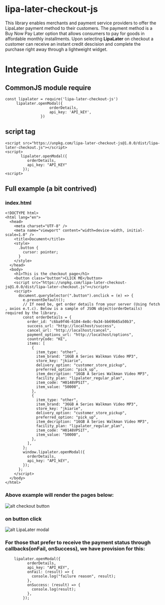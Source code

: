 # lipa-later-checkout-js

This library enables merchants and payment service providers to offer the LipaLater payment method to their customers. The payment method is a Buy Now Pay Later option that allows consumers to pay for goods in affordable monthly installments. Upon selecting **LipaLater** on checkout a customer can receive an instant credit descision and complete the purchase right away through a lightweight widget.

# Integration Guide

## CommonJS module require

```
const lipalater = require('lipa-later-checkout-js')
     lipalater.openModal({
                    orderDetails,
                    api_key: 'API_kEY',
                })
```

## script tag

```
<script src="https://unpkg.com/lipa-later-checkout-js@1.0.0/dist/lipa-later-checkout.js"></script>
<script>
       lipalater.openModal({
          orderDetails,
          api_key: "API_KEY"
        });
<script>
```

## Full example (a bit contrived)

### index.html

```
<!DOCTYPE html>
<html lang="en">
  <head>
    <meta charset="UTF-8" />
    <meta name="viewport" content="width=device-width, initial-scale=1.0" />
    <title>Document</title>
    <style>
      .button {
        cursor: pointer;
      }
    </style>
  </head>
  <body>
    <h1>This is the checkout page</h1>
    <button class="button">CLICK ME</button>
    <script src="https://unpkg.com/lipa-later-checkout-js@1.0.0/dist/lipa-later-checkout.js"></script>
    <script>
      document.querySelector(".button").onclick = (e) => {
        e.preventDefault();
        // If need be, get order details from your server (Using fetch , axios e.t.c). Below is a sample of JSON object(orderDetails) required by the library.
        const orderDetails = {
          order_id: "c6ba9f46-6104-4e8c-9a34-bb69b65a50b3",
          success_url: "http://localhost/success",
          cancel_url: "http://localhost/cancel",
          payment_options_url: "http://localhost/options",
          countryCode: "KE",
          items: [
            {
              item_type: "other",
              item_brand: "16GB A Series Walkman Video MP3",
              store_key: "jkiarie",
              delivery_option: "customer_store_pickup",
              preferred_option: "pick_up",
              item_decription: "16GB A Series Walkman Video MP3",
              facility_plan: "lipalater_regular_plan",
              item_code: "H0148VPS1T",
              item_value: "50000",
            },
            {
              item_type: "other",
              item_brand: "36GB A Series Walkman Video MP3",
              store_key: "jkiarie",
              delivery_option: "customer_store_pickup",
              preferred_option: "pick_up",
              item_decription: "16GB A Series Walkman Video MP3",
              facility_plan: "lipalater_regular_plan",
              item_code: "H0148VPS1T",
              item_value: "50000",
            },
          ],
        };
        window.lipalater.openModal({
          orderDetails,
          api_key: "API_kEY",
        });
      };
    </script>
  </body>
</html>

```

### Above example will render the pages below:

![alt checkout button](https://app.lipalater.com/IMAGES/checkout_button.jpg)

### on button click

![alt LipaLater modal](https://app.lipalater.com/IMAGES/checkout_page.jpg)

### For those that prefer to receive the payment status through callbacks(onFail, onSuccess), we have provision for this:

```
    lipalater.openModal({
          orderDetails,
          api_key: "API_KEY",
          onFail: (result) => {
            console.log("failure reason", result);
          },
          onSuccess: (result) => {
            console.log(result);
          },
        });
```
